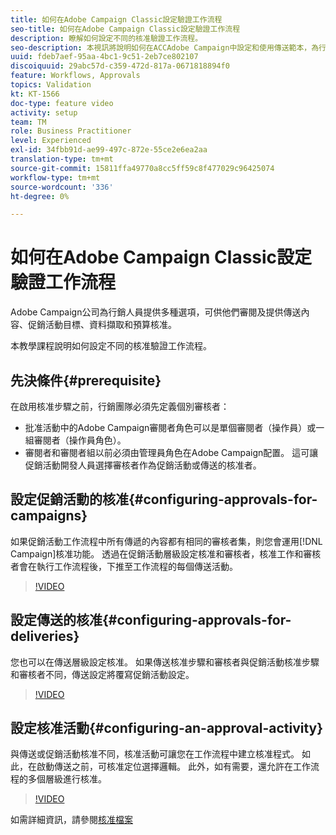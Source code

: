 ```yaml
---
title: 如何在Adobe Campaign Classic設定驗證工作流程
seo-title: 如何在Adobe Campaign Classic設定驗證工作流程
description: 瞭解如何設定不同的核准驗證工作流程。
seo-description: 本視訊將說明如何在ACCAdobe Campaign中設定和使用傳送範本，為行銷人員提供數種選項，供他們檢閱和提供傳送內容、促銷活動目標、資料擷取和預算核准。 本教學課程說明如何設定不同的核准驗證工作流程。
uuid: fdeb7aef-95aa-4bc1-9c51-2eb7ce802107
discoiquuid: 29abc57d-c359-472d-817a-0671818894f0
feature: Workflows, Approvals
topics: Validation
kt: KT-1566
doc-type: feature video
activity: setup
team: TM
role: Business Practitioner
level: Experienced
exl-id: 34fbb91d-ae99-497c-872e-55ce2e6ea2aa
translation-type: tm+mt
source-git-commit: 15811ffa49770a8cc5ff59c8f477029c96425074
workflow-type: tm+mt
source-wordcount: '336'
ht-degree: 0%

---
```


# 如何在Adobe Campaign Classic設定驗證工作流程

Adobe Campaign公司為行銷人員提供多種選項，可供他們審閱及提供傳送內容、促銷活動目標、資料擷取和預算核准。

本教學課程說明如何設定不同的核准驗證工作流程。

## 先決條件{#prerequisite}

在啟用核准步驟之前，行銷團隊必須先定義個別審核者：

* 批准活動中的Adobe Campaign審閱者角色可以是單個審閱者（操作員）或一組審閱者（操作員角色）。
* 審閱者和審閱者組以前必須由管理員角色在Adobe Campaign配置。 這可讓促銷活動開發人員選擇審核者作為促銷活動或傳送的核准者。

## 設定促銷活動的核准{#configuring-approvals-for-campaigns}

如果促銷活動工作流程中所有傳遞的內容都有相同的審核者集，則您會運用[!DNL Campaign]核准功能。 透過在促銷活動層級設定核准和審核者，核准工作和審核者會在執行工作流程後，下推至工作流程的每個傳送活動。

>[!VIDEO](https://video.tv.adobe.com/v/25175?quality=12)

## 設定傳送的核准{#configuring-approvals-for-deliveries}

您也可以在傳送層級設定核准。 如果傳送核准步驟和審核者與促銷活動核准步驟和審核者不同，傳送設定將覆寫促銷活動設定。

>[!VIDEO](https://video.tv.adobe.com/v/25176?quality=12)

## 設定核准活動{#configuring-an-approval-activity}

與傳送或促銷活動核准不同，核准活動可讓您在工作流程中建立核准程式。 如此，在啟動傳送之前，可核准定位選擇邏輯。 此外，如有需要，還允許在工作流程的多個層級進行核准。

>[!VIDEO](https://video.tv.adobe.com/v/25174?quality=12)

如需詳細資訊，請參閱[核准檔案](https://docs.adobe.com/help/en/campaign-classic/using/automating-with-workflows/flow-control-activities/approval.html)
